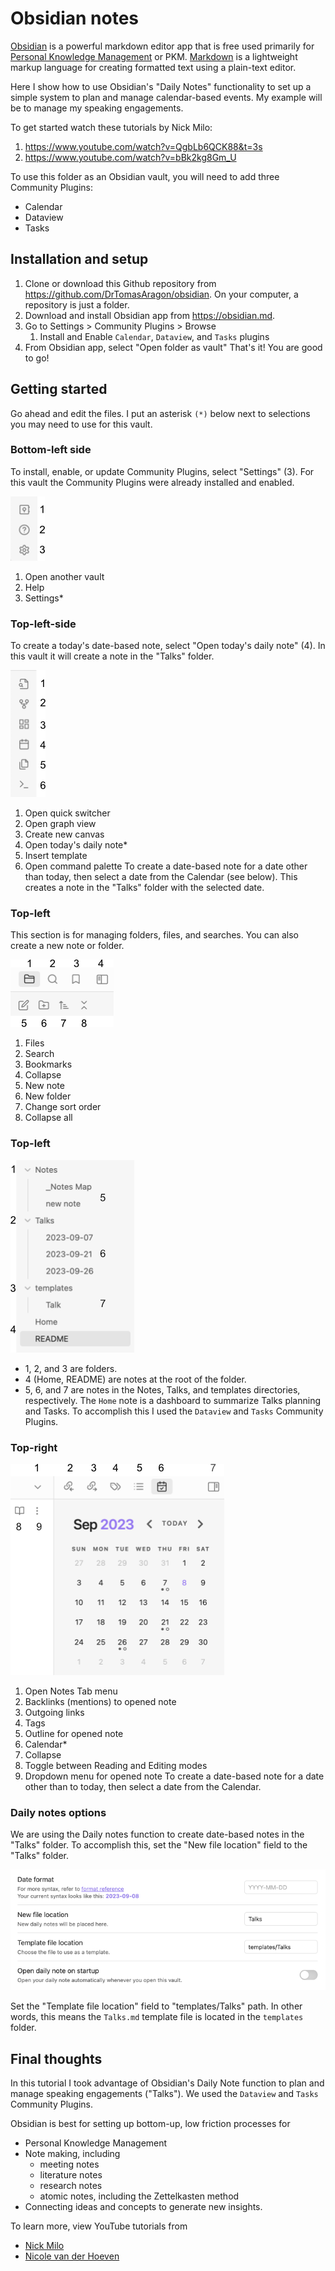 # Obsidian notes
[Obsidian](https://obsidian.md/) is a powerful markdown editor app that is free used primarily for [Personal Knowledge Management](https://en.wikipedia.org/wiki/Personal_knowledge_management) or PKM. [Markdown](https://en.wikipedia.org/wiki/Markdown) is a lightweight markup language for creating formatted text using a plain-text editor. 

Here I show how to use Obsidian's "Daily Notes" functionality to set up a simple system to plan and manage calendar-based events. My example will be to manage my speaking engagements.

To get started watch these tutorials by Nick Milo:
1. https://www.youtube.com/watch?v=QgbLb6QCK88&t=3s
2. https://www.youtube.com/watch?v=bBk2kg8Gm_U

To use this folder as an Obsidian vault, you will need to add three Community Plugins:
- Calendar
- Dataview
- Tasks
## Installation and setup
1. Clone or download this Github repository from https://github.com/DrTomasAragon/obsidian. On your computer, a repository is just a folder.
2. Download and install Obsidian app from https://obsidian.md.
3. Go to Settings > Community Plugins > Browse
	1. Install and Enable `Calendar`, `Dataview`, and `Tasks` plugins
4. From Obsidian app, select "Open folder as vault"
That's it! You are good to go!
## Getting started
Go ahead and edit the files. I put an asterisk `(*)` below next to selections you may need to use for this vault.
### Bottom-left side
To install, enable, or update Community Plugins, select "Settings" (3). For this vault the Community Plugins were already installed and enabled.

![](./images/1_bottom-left_num.png)
1. Open another vault
2. Help
3. Settings*
### Top-left-side 
To create a today's date-based note, select "Open today's daily note" (4). In this vault it will create a note in the "Talks" folder.

![](./images/2_top-left-1_num.png)

1. Open quick switcher
2. Open graph view
3. Create new canvas
4. Open today's daily note*
5. Insert template
6. Open command palette
To create a date-based note for a date other than today, then select a date from the Calendar (see below). This creates a note in the "Talks" folder with the selected date.
### Top-left 
This section is for managing folders, files, and searches. You can also create a new note or folder. 

![](./images/3_top-left-2_num.png)
1. Files
2. Search
3. Bookmarks
4. Collapse
5. New note
6. New folder
7. Change sort order
8. Collapse all
### Top-left
![](./images/4_top-left-3_num.png)

- 1, 2, and 3 are folders.
- 4 (Home, README) are notes at the root of the folder.
- 5, 6, and 7 are notes in the Notes, Talks, and templates directories, respectively.
The `Home` note is a dashboard to summarize Talks planning and Tasks. To accomplish this I used the `Dataview` and `Tasks` Community Plugins.
### Top-right 
![](./images/5_top-right_num.png)
1. Open Notes Tab menu
2. Backlinks (mentions) to opened note
3. Outgoing links
4. Tags
5. Outline for opened note
6. Calendar*
7. Collapse
8. Toggle between Reading and Editing modes
9. Dropdown menu for opened note
To create a date-based note for a date other than to today, then select a date from the Calendar.
### Daily notes options
We are using the Daily notes function to create date-based notes in the "Talks" folder. To accomplish this, set the "New file location" field to the "Talks" folder.

![](./images/daily-notes-options_copy.png)

Set the "Template file location" field to "templates/Talks" path. In other words, this means the `Talks.md` template file is located in the `templates` folder.
## Final thoughts
In this tutorial I took advantage of Obsidian's Daily Note function to plan and manage speaking engagements ("Talks"). We used the `Dataview` and `Tasks` Community Plugins.

Obsidian is best for setting up bottom-up, low friction processes for 
- Personal Knowledge Management
- Note making, including
	- meeting notes
	- literature notes
	- research notes
	- atomic notes, including the Zettelkasten method
- Connecting ideas and concepts to generate new insights.

To learn more, view YouTube tutorials from 
- [Nick Milo](https://www.youtube.com/@linkingyourthinking)
- [Nicole van der Hoeven](https://www.youtube.com/@nicolevdh)

